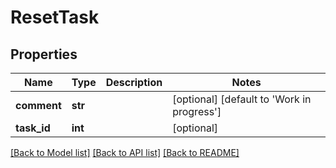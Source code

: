 # ResetTask

## Properties
Name | Type | Description | Notes
------------ | ------------- | ------------- | -------------
**comment** | **str** |  | [optional] [default to 'Work in progress']
**task_id** | **int** |  | [optional] 

[[Back to Model list]](../README.md#documentation-for-models) [[Back to API list]](../README.md#documentation-for-api-endpoints) [[Back to README]](../README.md)

